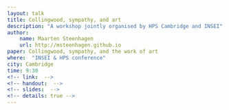 ```yaml
---
layout: talk
title: Collingwood, sympathy, and art
description: "A workshop jointly organised by HPS Cambridge and INSEI"
author: 
    name: Maarten Steenhagen
    url: http://msteenhagen.github.io
paper: Collingwood, sympathy, and the work of art
where:  "INSEI & HPS conference"
city: Cambridge
time: 9:30
<!-- link:  -->
<!-- handout:  -->
<!-- slides:  -->
<!-- details: true -->
---
```

